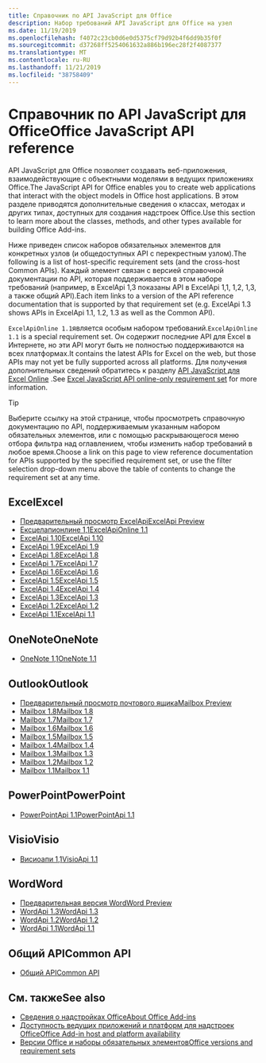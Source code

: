```yaml
---
title: Справочник по API JavaScript для Office
description: Набор требований API JavaScript для Office на узел
ms.date: 11/19/2019
ms.openlocfilehash: f4072c23cb0d6e0d5375cf79d92b4f6dd9b35f0f
ms.sourcegitcommit: d37268ff5254061632a886b196ec28f2f4087377
ms.translationtype: MT
ms.contentlocale: ru-RU
ms.lasthandoff: 11/21/2019
ms.locfileid: "38758409"
---
```

# <a name="office-javascript-api-reference"></a><span data-ttu-id="285fe-103">Справочник по API JavaScript для Office</span><span class="sxs-lookup"><span data-stu-id="285fe-103">Office JavaScript API reference</span></span>

<span data-ttu-id="285fe-104">API JavaScript для Office позволяет создавать веб-приложения, взаимодействующие с объектными моделями в ведущих приложениях Office.</span><span class="sxs-lookup"><span data-stu-id="285fe-104">The JavaScript API for Office enables you to create web applications that interact with the object models in Office host applications.</span></span> <span data-ttu-id="285fe-105">В этом разделе приводятся дополнительные сведения о классах, методах и других типах, доступных для создания надстроек Office.</span><span class="sxs-lookup"><span data-stu-id="285fe-105">Use this section to learn more about the classes, methods, and other types available for building Office Add-ins.</span></span>

<span data-ttu-id="285fe-106">Ниже приведен список наборов обязательных элементов для конкретных узлов (и общедоступных API с перекрестным узлом).</span><span class="sxs-lookup"><span data-stu-id="285fe-106">The following is a list of host-specific requirement sets (and the cross-host Common APIs).</span></span> <span data-ttu-id="285fe-107">Каждый элемент связан с версией справочной документации по API, которая поддерживается в этом наборе требований (например, в ExcelApi 1,3 показаны API в ExcelApi 1,1, 1,2, 1,3, а также общий API).</span><span class="sxs-lookup"><span data-stu-id="285fe-107">Each item links to a version of the API reference documentation that is supported by that requirement set (e.g. ExcelApi 1.3 shows APIs in ExcelApi 1.1, 1.2, 1.3 as well as the Common API).</span></span>

<span data-ttu-id="285fe-108">`ExcelApiOnline 1.1`является особым набором требований.</span><span class="sxs-lookup"><span data-stu-id="285fe-108">`ExcelApiOnline 1.1` is a special requirement set.</span></span> <span data-ttu-id="285fe-109">Он содержит последние API для Excel в Интернете, но эти API могут быть не полностью поддерживаются на всех платформах.</span><span class="sxs-lookup"><span data-stu-id="285fe-109">It contains the latest APIs for Excel on the web, but those APIs may not yet be fully supported across all platforms.</span></span> <span data-ttu-id="285fe-110">Для получения дополнительных сведений обратитесь к разделу [API JavaScript для Excel Online](/office/dev/add-ins/reference/requirement-sets/excel-api-online-requirement-set) .</span><span class="sxs-lookup"><span data-stu-id="285fe-110">See [Excel JavaScript API online-only requirement set](/office/dev/add-ins/reference/requirement-sets/excel-api-online-requirement-set) for more information.</span></span>

> [!TIP]
> <span data-ttu-id="285fe-111">Выберите ссылку на этой странице, чтобы просмотреть справочную документацию по API, поддерживаемым указанным набором обязательных элементов, или с помощью раскрывающегося меню отбора фильтра над оглавлением, чтобы изменить набор требований в любое время.</span><span class="sxs-lookup"><span data-stu-id="285fe-111">Choose a link on this page to view reference documentation for APIs supported by the specified requirement set, or use the filter selection drop-down menu above the table of contents to change the requirement set at any time.</span></span>

## <a name="excel"></a><span data-ttu-id="285fe-112">Excel</span><span class="sxs-lookup"><span data-stu-id="285fe-112">Excel</span></span>

- [<span data-ttu-id="285fe-113">Предварительный просмотр ExcelApi</span><span class="sxs-lookup"><span data-stu-id="285fe-113">ExcelApi Preview</span></span>](/javascript/api/excel?view=excel-js-preview)
- [<span data-ttu-id="285fe-114">Ексцелапионлине 1,1</span><span class="sxs-lookup"><span data-stu-id="285fe-114">ExcelApiOnline 1.1</span></span>](/javascript/api/excel?view=excel-js-online)
- [<span data-ttu-id="285fe-115">ExcelApi 1.10</span><span class="sxs-lookup"><span data-stu-id="285fe-115">ExcelApi 1.10</span></span>](/javascript/api/excel?view=excel-js-1.10)
- [<span data-ttu-id="285fe-116">ExcelApi 1.9</span><span class="sxs-lookup"><span data-stu-id="285fe-116">ExcelApi 1.9</span></span>](/javascript/api/excel?view=excel-js-1.9)
- [<span data-ttu-id="285fe-117">ExcelApi 1.8</span><span class="sxs-lookup"><span data-stu-id="285fe-117">ExcelApi 1.8</span></span>](/javascript/api/excel?view=excel-js-1.8)
- [<span data-ttu-id="285fe-118">ExcelApi 1.7</span><span class="sxs-lookup"><span data-stu-id="285fe-118">ExcelApi 1.7</span></span>](/javascript/api/excel?view=excel-js-1.7)
- [<span data-ttu-id="285fe-119">ExcelApi 1.6</span><span class="sxs-lookup"><span data-stu-id="285fe-119">ExcelApi 1.6</span></span>](/javascript/api/excel?view=excel-js-1.6)
- [<span data-ttu-id="285fe-120">ExcelApi 1.5</span><span class="sxs-lookup"><span data-stu-id="285fe-120">ExcelApi 1.5</span></span>](/javascript/api/excel?view=excel-js-1.5)
- [<span data-ttu-id="285fe-121">ExcelApi 1.4</span><span class="sxs-lookup"><span data-stu-id="285fe-121">ExcelApi 1.4</span></span>](/javascript/api/excel?view=excel-js-1.4)
- [<span data-ttu-id="285fe-122">ExcelApi 1.3</span><span class="sxs-lookup"><span data-stu-id="285fe-122">ExcelApi 1.3</span></span>](/javascript/api/excel?view=excel-js-1.3)
- [<span data-ttu-id="285fe-123">ExcelApi 1.2</span><span class="sxs-lookup"><span data-stu-id="285fe-123">ExcelApi 1.2</span></span>](/javascript/api/excel?view=excel-js-1.2)
- [<span data-ttu-id="285fe-124">ExcelApi 1.1</span><span class="sxs-lookup"><span data-stu-id="285fe-124">ExcelApi 1.1</span></span>](/javascript/api/excel?view=excel-js-1.1)

## <a name="onenote"></a><span data-ttu-id="285fe-125">OneNote</span><span class="sxs-lookup"><span data-stu-id="285fe-125">OneNote</span></span>

- [<span data-ttu-id="285fe-126">OneNote 1,1</span><span class="sxs-lookup"><span data-stu-id="285fe-126">OneNote 1.1</span></span>](/javascript/api/onenote?view=onenote-js-1.1)

## <a name="outlook"></a><span data-ttu-id="285fe-127">Outlook</span><span class="sxs-lookup"><span data-stu-id="285fe-127">Outlook</span></span>

- [<span data-ttu-id="285fe-128">Предварительный просмотр почтового ящика</span><span class="sxs-lookup"><span data-stu-id="285fe-128">Mailbox Preview</span></span>](/javascript/api/outlook?view=outlook-js-preview)
- [<span data-ttu-id="285fe-129">Mailbox 1.8</span><span class="sxs-lookup"><span data-stu-id="285fe-129">Mailbox 1.8</span></span>](/javascript/api/outlook?view=outlook-js-1.8)
- [<span data-ttu-id="285fe-130">Mailbox 1.7</span><span class="sxs-lookup"><span data-stu-id="285fe-130">Mailbox 1.7</span></span>](/javascript/api/outlook?view=outlook-js-1.7)
- [<span data-ttu-id="285fe-131">Mailbox 1.6</span><span class="sxs-lookup"><span data-stu-id="285fe-131">Mailbox 1.6</span></span>](/javascript/api/outlook?view=outlook-js-1.6)
- [<span data-ttu-id="285fe-132">Mailbox 1.5</span><span class="sxs-lookup"><span data-stu-id="285fe-132">Mailbox 1.5</span></span>](/javascript/api/outlook?view=outlook-js-1.5)
- [<span data-ttu-id="285fe-133">Mailbox 1.4</span><span class="sxs-lookup"><span data-stu-id="285fe-133">Mailbox 1.4</span></span>](/javascript/api/outlook?view=outlook-js-1.4)
- [<span data-ttu-id="285fe-134">Mailbox 1.3</span><span class="sxs-lookup"><span data-stu-id="285fe-134">Mailbox 1.3</span></span>](/javascript/api/outlook?view=outlook-js-1.3)
- [<span data-ttu-id="285fe-135">Mailbox 1.2</span><span class="sxs-lookup"><span data-stu-id="285fe-135">Mailbox 1.2</span></span>](/javascript/api/outlook?view=outlook-js-1.2)
- [<span data-ttu-id="285fe-136">Mailbox 1.1</span><span class="sxs-lookup"><span data-stu-id="285fe-136">Mailbox 1.1</span></span>](/javascript/api/outlook?view=outlook-js-1.1)

## <a name="powerpoint"></a><span data-ttu-id="285fe-137">PowerPoint</span><span class="sxs-lookup"><span data-stu-id="285fe-137">PowerPoint</span></span>

- [<span data-ttu-id="285fe-138">PowerPointApi 1.1</span><span class="sxs-lookup"><span data-stu-id="285fe-138">PowerPointApi 1.1</span></span>](/javascript/api/powerpoint?view=powerpoint-js-1.1)

## <a name="visio"></a><span data-ttu-id="285fe-139">Visio</span><span class="sxs-lookup"><span data-stu-id="285fe-139">Visio</span></span>

- [<span data-ttu-id="285fe-140">Висиоапи 1,1</span><span class="sxs-lookup"><span data-stu-id="285fe-140">VisioApi 1.1</span></span>](/javascript/api/visio?view=visio-js-1.1)

## <a name="word"></a><span data-ttu-id="285fe-141">Word</span><span class="sxs-lookup"><span data-stu-id="285fe-141">Word</span></span>

- [<span data-ttu-id="285fe-142">Предварительная версия Word</span><span class="sxs-lookup"><span data-stu-id="285fe-142">Word Preview</span></span>](/javascript/api/word?view=word-js-preview)
- [<span data-ttu-id="285fe-143">WordApi 1.3</span><span class="sxs-lookup"><span data-stu-id="285fe-143">WordApi 1.3</span></span>](/javascript/api/word?view=word-js-1.3)
- [<span data-ttu-id="285fe-144">WordApi 1.2</span><span class="sxs-lookup"><span data-stu-id="285fe-144">WordApi 1.2</span></span>](/javascript/api/word?view=word-js-1.2)
- [<span data-ttu-id="285fe-145">WordApi 1.1</span><span class="sxs-lookup"><span data-stu-id="285fe-145">WordApi 1.1</span></span>](/javascript/api/word?view=word-js-1.1)

## <a name="common-api"></a><span data-ttu-id="285fe-146">Общий API</span><span class="sxs-lookup"><span data-stu-id="285fe-146">Common API</span></span>

- [<span data-ttu-id="285fe-147">Общий API</span><span class="sxs-lookup"><span data-stu-id="285fe-147">Common API</span></span>](/javascript/api/office?view=common-js)

## <a name="see-also"></a><span data-ttu-id="285fe-148">См. также</span><span class="sxs-lookup"><span data-stu-id="285fe-148">See also</span></span>

- [<span data-ttu-id="285fe-149">Сведения о надстройках Office</span><span class="sxs-lookup"><span data-stu-id="285fe-149">About Office Add-ins</span></span>](/office/dev/add-ins/overview)
- [<span data-ttu-id="285fe-150">Доступность ведущих приложений и платформ для надстроек Office</span><span class="sxs-lookup"><span data-stu-id="285fe-150">Office Add-in host and platform availability</span></span>](/office/dev/add-ins/overview/office-add-in-availability)
- [<span data-ttu-id="285fe-151">Версии Office и наборы обязательных элементов</span><span class="sxs-lookup"><span data-stu-id="285fe-151">Office versions and requirement sets</span></span>](/office/dev/add-ins/develop/office-versions-and-requirement-sets)
